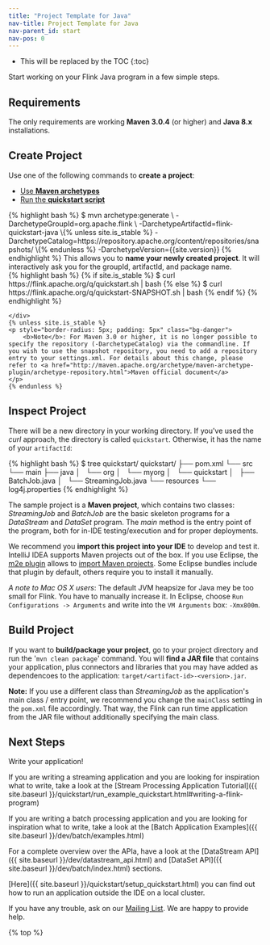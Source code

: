 ```yaml
---
title: "Project Template for Java"
nav-title: Project Template for Java
nav-parent_id: start
nav-pos: 0
---
```

<!--
Licensed to the Apache Software Foundation (ASF) under one
or more contributor license agreements.  See the NOTICE file
distributed with this work for additional information
regarding copyright ownership.  The ASF licenses this file
to you under the Apache License, Version 2.0 (the
"License"); you may not use this file except in compliance
with the License.  You may obtain a copy of the License at

  http://www.apache.org/licenses/LICENSE-2.0

Unless required by applicable law or agreed to in writing,
software distributed under the License is distributed on an
"AS IS" BASIS, WITHOUT WARRANTIES OR CONDITIONS OF ANY
KIND, either express or implied.  See the License for the
specific language governing permissions and limitations
under the License.
-->

* This will be replaced by the TOC
{:toc}

Start working on your Flink Java program in a few simple steps.


## Requirements

The only requirements are working __Maven 3.0.4__ (or higher) and __Java 8.x__ installations.

## Create Project

Use one of the following commands to __create a project__:

<ul class="nav nav-tabs" style="border-bottom: none;">
    <li class="active"><a href="#maven-archetype" data-toggle="tab">Use <strong>Maven archetypes</strong></a></li>
    <li><a href="#quickstart-script" data-toggle="tab">Run the <strong>quickstart script</strong></a></li>
</ul>
<div class="tab-content">
    <div class="tab-pane active" id="maven-archetype">
    {% highlight bash %}
    $ mvn archetype:generate                               \
      -DarchetypeGroupId=org.apache.flink              \
      -DarchetypeArtifactId=flink-quickstart-java      \{% unless site.is_stable %}
      -DarchetypeCatalog=https://repository.apache.org/content/repositories/snapshots/ \{% endunless %}
      -DarchetypeVersion={{site.version}}
    {% endhighlight %}
        This allows you to <strong>name your newly created project</strong>. It will interactively ask you for the groupId, artifactId, and package name.
    </div>
    <div class="tab-pane" id="quickstart-script">
    {% highlight bash %}
{% if site.is_stable %}
    $ curl https://flink.apache.org/q/quickstart.sh | bash
{% else %}
    $ curl https://flink.apache.org/q/quickstart-SNAPSHOT.sh | bash
{% endif %}
    {% endhighlight %}

    </div>
    {% unless site.is_stable %}
    <p style="border-radius: 5px; padding: 5px" class="bg-danger">
        <b>Note</b>: For Maven 3.0 or higher, it is no longer possible to specify the repository (-DarchetypeCatalog) via the commandline. If you wish to use the snapshot repository, you need to add a repository entry to your settings.xml. For details about this change, please refer to <a href="http://maven.apache.org/archetype/maven-archetype-plugin/archetype-repository.html">Maven official document</a>
    </p>
    {% endunless %}
</div>

## Inspect Project

There will be a new directory in your working directory. If you've used
the _curl_ approach, the directory is called `quickstart`. Otherwise,
it has the name of your `artifactId`:

{% highlight bash %}
$ tree quickstart/
quickstart/
├── pom.xml
└── src
    └── main
        ├── java
        │   └── org
        │       └── myorg
        │           └── quickstart
        │               ├── BatchJob.java
        │               └── StreamingJob.java
        └── resources
            └── log4j.properties
{% endhighlight %}

The sample project is a __Maven project__, which contains two classes: _StreamingJob_ and _BatchJob_ are the basic skeleton programs for a *DataStream* and *DataSet* program.
The _main_ method is the entry point of the program, both for in-IDE testing/execution and for proper deployments.

We recommend you __import this project into your IDE__ to develop and
test it. IntelliJ IDEA supports Maven projects out of the box.
If you use Eclipse, the [m2e plugin](http://www.eclipse.org/m2e/)
allows to [import Maven projects](http://books.sonatype.com/m2eclipse-book/reference/creating-sect-importing-projects.html#fig-creating-import).
Some Eclipse bundles include that plugin by default, others require you
to install it manually. 

*A note to Mac OS X users*: The default JVM heapsize for Java mey be too
small for Flink. You have to manually increase it. In Eclipse, choose
`Run Configurations -> Arguments` and write into the `VM Arguments`
box: `-Xmx800m`.

## Build Project

If you want to __build/package your project__, go to your project directory and
run the '`mvn clean package`' command.
You will __find a JAR file__ that contains your application, plus connectors and libraries
that you may have added as dependencoes to the application: `target/<artifact-id>-<version>.jar`.

__Note:__ If you use a different class than *StreamingJob* as the application's main class / entry point,
we recommend you change the `mainClass` setting in the `pom.xml` file accordingly. That way, the Flink
can run time application from the JAR file without additionally specifying the main class.

## Next Steps

Write your application!

If you are writing a streaming application and you are looking for inspiration what to write,
take a look at the [Stream Processing Application Tutorial]({{ site.baseurl }}/quickstart/run_example_quickstart.html#writing-a-flink-program)

If you are writing a batch processing application and you are looking for inspiration what to write,
take a look at the [Batch Application Examples]({{ site.baseurl }}/dev/batch/examples.html)

For a complete overview over the APIa, have a look at the
[DataStream API]({{ site.baseurl }}/dev/datastream_api.html) and
[DataSet API]({{ site.baseurl }}/dev/batch/index.html) sections.

[Here]({{ site.baseurl }}/quickstart/setup_quickstart.html) you can find out how to run an application outside the IDE on a local cluster.

If you have any trouble, ask on our
[Mailing List](http://mail-archives.apache.org/mod_mbox/flink-user/).
We are happy to provide help.

{% top %}
